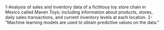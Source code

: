 1-Analysis of sales and inventory data of a fictitious toy store chain in Mexico called Maven Toys; including information about products, stores, daily sales transactions, and current inventory levels at each location.
2-"Machine learning models are used to obtain predictive values on the data."
